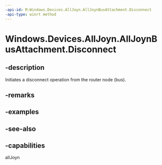 ----api-id: M:Windows.Devices.AllJoyn.AllJoynBusAttachment.Disconnect
-api-type: winrt method
---<!-- Method syntaxpublic void Disconnect()--># Windows.Devices.AllJoyn.AllJoynBusAttachment.Disconnect## -descriptionInitiates a disconnect operation from the router node (bus).## -remarks## -examples## -see-also## -capabilitiesallJoyn
